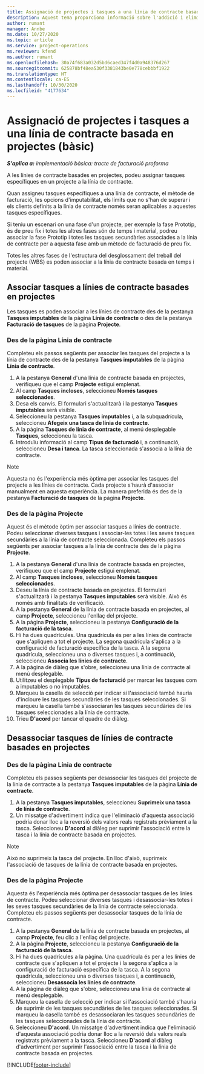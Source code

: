 ```yaml
---
title: Assignació de projectes i tasques a una línia de contracte basada en projectes (bàsic)
description: Aquest tema proporciona informació sobre l'addició i eliminació de projectes i tasques a una línia de contracte.
author: rumant
manager: Annbe
ms.date: 10/27/2020
ms.topic: article
ms.service: project-operations
ms.reviewer: kfend
ms.author: rumant
ms.openlocfilehash: 30a74f683a032d5bd6caed347f4d0a948376d267
ms.sourcegitcommit: 625878bf48ea530f3381843be0e778cebbbf1922
ms.translationtype: HT
ms.contentlocale: ca-ES
ms.lasthandoff: 10/30/2020
ms.locfileid: "4177634"
---
```

# <a name="map-projects-and-tasks-to-a-project-based-contract-line---lite"></a>Assignació de projectes i tasques a una línia de contracte basada en projectes (bàsic)

_**S'aplica a:** implementació bàsica: tracte de facturació proforma_

A les línies de contracte basades en projectes, podeu assignar tasques específiques en un projecte a la línia de contracte.

Quan assigneu tasques específiques a una línia de contracte, el mètode de facturació, les opcions d'imputabilitat, els límits que no s'han de superar i els clients definits a la línia de contracte només seran aplicables a aquestes tasques específiques.

Si teniu un escenari on una fase d'un projecte, per exemple la fase Prototip, és de preu fix i totes les altres fases són de temps i material, podreu associar la fase Prototip i totes les tasques secundàries associades a la línia de contracte per a aquesta fase amb un mètode de facturació de preu fix.

Totes les altres fases de l'estructura del desglossament del treball del projecte (WBS) es poden associar a la línia de contracte basada en temps i material.

## <a name="associate-tasks-to-project-based-contract-lines"></a>Associar tasques a línies de contracte basades en projectes

Les tasques es poden associar a les línies de contracte des de la pestanya **Tasques imputables** de la pàgina **Línia de contracte** o des de la pestanya **Facturació de tasques** de la pàgina **Projecte**.

### <a name="from-the-contract-line-page"></a>Des de la pàgina Línia de contracte

Completeu els passos següents per associar les tasques del projecte a la línia de contracte des de la pestanya **Tasques imputables** de la pàgina **Línia de contracte**.

1. A la pestanya **General** d'una línia de contracte basada en projectes, verifiqueu que el camp **Projecte** estigui emplenat.
2. Al camp **Tasques incloses**, seleccioneu **Només tasques seleccionades**.
3. Desa els canvis. El formulari s'actualitzarà i la pestanya **Tasques imputables** serà visible.
4. Seleccioneu la pestanya **Tasques imputables** i, a la subquadrícula, seleccioneu **Afegeix una tasca de línia de contracte**.
5. A la pàgina **Tasques de línia de contracte**, al menú desplegable **Tasques**, seleccioneu la tasca. 
6. Introduïu informació al camp **Tipus de facturació** i, a continuació, seleccioneu **Desa i tanca**. La tasca seleccionada s'associa a la línia de contracte.

> [!NOTE]
> Aquesta no és l'experiència més òptima per associar les tasques del projecte a les línies de contracte. Cada projecte s'haurà d'associar manualment en aquesta experiència. La manera preferida és des de la pestanya **Facturació de tasques** de la pàgina **Projecte**.

### <a name="from-the-project-page"></a>Des de la pàgina Projecte

Aquest és el mètode òptim per associar tasques a línies de contracte. Podeu seleccionar diverses tasques i associar-les totes i les seves tasques secundàries a la línia de contracte seleccionada. Completeu els passos següents per associar tasques a la línia de contracte des de la pàgina **Projecte**.

1. A la pestanya **General** d'una línia de contracte basada en projectes, verifiqueu que el camp **Projecte** estigui emplenat.
2. Al camp **Tasques incloses**, seleccioneu **Només tasques seleccionades**.
3. Deseu la línia de contracte basada en projectes. El formulari s'actualitzarà i la pestanya **Tasques imputables** serà visible. Això és només amb finalitats de verificació.
4. A la pestanya **General** de la línia de contracte basada en projectes, al camp **Projecte**, seleccioneu l'enllaç del projecte.
5. A la pàgina **Projecte**, seleccioneu la pestanya **Configuració de la facturació de la tasca**.
6. Hi ha dues quadrícules. Una quadrícula és per a les línies de contracte que s'apliquen a tot el projecte. La segona quadrícula s'aplica a la configuració de facturació específica de la tasca. A la segona quadrícula, seleccioneu una o diverses tasques i, a continuació, seleccioneu **Associa les línies de contracte**.
7. A la pàgina de diàleg que s'obre, seleccioneu una línia de contracte al menú desplegable.
8. Utilitzeu el desplegable **Tipus de facturació** per marcar les tasques com a imputables o no imputables.
9. Marqueu la casella de selecció per indicar si l'associació també hauria d'incloure les tasques secundàries de les tasques seleccionades. Si marqueu la casella també s'associaran les tasques secundàries de les tasques seleccionades a la línia de contracte.
10. Trieu **D'acord** per tancar el quadre de diàleg.

## <a name="unassociate-tasks-from-project-based-contract-lines"></a>Desassociar tasques de línies de contracte basades en projectes

### <a name="from-the-contract-line-page"></a>Des de la pàgina Línia de contracte

Completeu els passos següents per desassociar les tasques del projecte de la línia de contracte a la pestanya **Tasques imputables** de la pàgina **Línia de contracte**.

1. A la pestanya **Tasques imputables**, seleccioneu **Suprimeix una tasca de línia de contracte**.
2. Un missatge d'advertiment indica que l'eliminació d'aquesta associació podria donar lloc a la reversió dels valors reals registrats prèviament a la tasca. Seleccioneu **D'acord** al diàleg per suprimir l'associació entre la tasca i la línia de contracte basada en projectes. 

> [!NOTE]
> Això no suprimeix la tasca del projecte. En lloc d'això, suprimeix l'associació de tasques de la línia de contracte basada en projectes.

### <a name="from-the-project-page"></a>Des de la pàgina Projecte

Aquesta és l'experiència més òptima per desassociar tasques de les línies de contracte. Podeu seleccionar diverses tasques i desassociar-les totes i les seves tasques secundàries de la línia de contracte seleccionada. Completeu els passos següents per desassociar tasques de la línia de contracte.

1. A la pestanya **General** de la línia de contracte basada en projectes, al camp **Projecte**, feu clic a l'enllaç del projecte.
2. A la pàgina **Projecte**, seleccioneu la pestanya **Configuració de la facturació de la tasca**.
3. Hi ha dues quadrícules a la pàgina. Una quadrícula és per a les línies de contracte que s'apliquen a tot el projecte i la segona s'aplica a la configuració de facturació específica de la tasca. A la segona quadrícula, seleccioneu una o diverses tasques i, a continuació, seleccioneu **Desassocia les línies de contracte**.
4. A la pàgina de diàleg que s'obre, seleccioneu una línia de contracte al menú desplegable.
5. Marqueu la casella de selecció per indicar si l'associació també s'hauria de suprimir de les tasques secundàries de les tasques seleccionades. Si marqueu la casella també es desassociaran les tasques secundàries de les tasques seleccionades de la línia de contracte.
6. Seleccioneu **D'acord**. Un missatge d'advertiment indica que l'eliminació d'aquesta associació podria donar lloc a la reversió dels valors reals registrats prèviament a la tasca. Seleccioneu **D'acord** al diàleg d'advertiment per suprimir l'associació entre la tasca i la línia de contracte basada en projectes.


[!INCLUDE[footer-include](../../includes/footer-banner.md)]